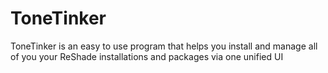 # ToneTinker
ToneTinker is an easy to use program that helps you install and manage all of you your ReShade installations and packages via one unified UI
